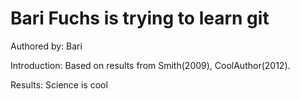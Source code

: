 # Bari Fuchs is trying to learn git

Authored by: Bari

Introduction: Based on  results from Smith(2009), CoolAuthor(2012).

Results: Science is cool

